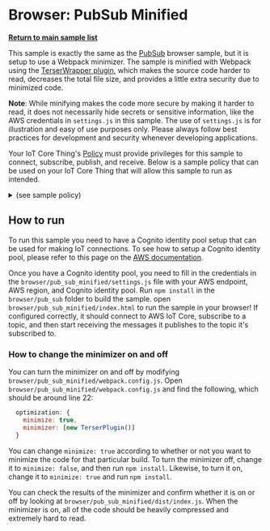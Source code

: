 # Browser: PubSub Minified

[**Return to main sample list**](../../README.md)

This sample is exactly the same as the [PubSub](../pub_sub/README.md) browser sample, but it is setup to use a Webpack minimizer. The sample is minified with Webpack using the [TerserWrapper plugin](https://webpack.js.org/plugins/terser-webpack-plugin/), which makes the source code harder to read, decreases the total file size, and provides a little extra security due to minimized code.

**Note**: While minifying makes the code more secure by making it harder to read, it does not necessarily hide secrets or sensitive information, like the AWS credentials in `settings.js` in this sample. The use of `settings.js` is for illustration and easy of use purposes only. Please always follow best practices for development and security whenever developing applications.

Your IoT Core Thing's [Policy](https://docs.aws.amazon.com/iot/latest/developerguide/iot-policies.html) must provide privileges for this sample to connect, subscribe, publish, and receive. Below is a sample policy that can be used on your IoT Core Thing that will allow this sample to run as intended.

<details>
<summary>(see sample policy)</summary>
<pre>
{
  "Version": "2012-10-17",
  "Statement": [
    {
      "Effect": "Allow",
      "Action": [
        "iot:Publish",
        "iot:Receive"
      ],
      "Resource": [
        "arn:aws:iot:<b>region</b>:<b>account</b>:topic/test/topic"
      ]
    },
    {
      "Effect": "Allow",
      "Action": [
        "iot:Subscribe"
      ],
      "Resource": [
        "arn:aws:iot:<b>region</b>:<b>account</b>:topicfilter/test/topic"
      ]
    },
    {
      "Effect": "Allow",
      "Action": [
        "iot:Connect"
      ],
      "Resource": [
        "arn:aws:iot:<b>region</b>:<b>account</b>:client/test-*"
      ]
    }
  ]
}
</pre>

Replace with the following with the data from your AWS account:
* `<region>`: The AWS IoT Core region where you created your AWS IoT Core thing you wish to use with this sample. For example `us-east-1`.
* `<account>`: Your AWS IoT Core account ID. This is the set of numbers in the top right next to your AWS account name when using the AWS IoT Core website.

Note that in a real application, you may want to avoid the use of wildcards in your ClientID or use them selectively. Please follow best practices when working with AWS on production applications using the SDK. Also, for the purposes of this sample, please make sure your policy allows a client ID of `test-*` to connect or use `--client_id <client ID here>` to send the client ID your policy supports.

</details>

## How to run

To run this sample you need to have a Cognito identity pool setup that can be used for making IoT connections. To see how to setup a Cognito identity pool, please refer to this page on the [AWS documentation](https://docs.aws.amazon.com/cognito/latest/developerguide/tutorial-create-identity-pool.html).

Once you have a Cognito identity pool, you need to fill in the credentials in the `browser/pub_sub_minified/settings.js` file with your AWS endpoint, AWS region, and Cognito identity pool. Run `npm install` in the `browser/pub_sub` folder to build the sample. open `browser/pub_sub_minified/index.html` to run the sample in your browser! If configured correctly, it should connect to AWS IoT Core, subscribe to a topic, and then start receiving the messages it publishes to the topic it's subscribed to.

### How to change the minimizer on and off

You can turn the minimizer on and off by modifying `browser/pub_sub_minified/webpack.config.js`. Open `browser/pub_sub_minified/webpack.config.js` and find the following, which should be around line 22:

~~~js
  optimization: {
    minimize: true,
    minimizer: [new TerserPlugin()]
  }
~~~

You can change `minimize: true` according to whether or not you want to minimize the code for that particular build. To turn the minimizer off, change it to `minimize: false`, and then run `npm install`. Likewise, to turn it on, change it to `minimize: true` and run `npm install`.

You can check the results of the minimizer and confirm whether it is on or off by looking at `browser/pub_sub_minified/dist/index.js`. When the minimizer is on, all of the code should be heavily compressed and extremely hard to read.
